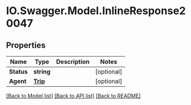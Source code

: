 # IO.Swagger.Model.InlineResponse20047
## Properties

Name | Type | Description | Notes
------------ | ------------- | ------------- | -------------
**Status** | **string** |  | [optional] 
**Agent** | [**Trip**](Trip.md) |  | [optional] 

[[Back to Model list]](../README.md#documentation-for-models) [[Back to API list]](../README.md#documentation-for-api-endpoints) [[Back to README]](../README.md)

